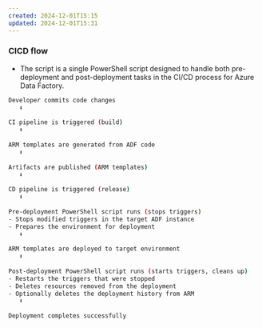 ```yaml
---
created: 2024-12-01T15:15
updated: 2024-12-01T15:31
---
```


### CICD flow
- The script is a single PowerShell script designed to handle both pre-deployment and post-deployment tasks in the CI/CD process for Azure Data Factory.
```bash
Developer commits code changes
   ⬇️
   
CI pipeline is triggered (build)
   ⬇️
   
ARM templates are generated from ADF code
   ⬇️
   
Artifacts are published (ARM templates)
   ⬇️
   
CD pipeline is triggered (release)
   ⬇️
   
Pre-deployment PowerShell script runs (stops triggers)
- Stops modified triggers in the target ADF instance 
- Prepares the environment for deployment
   ⬇️
   
ARM templates are deployed to target environment
   ⬇️
   
Post-deployment PowerShell script runs (starts triggers, cleans up)
- Restarts the triggers that were stopped
- Deletes resources removed from the deployment
- Optionally deletes the deployment history from ARM
   ⬇️
   
Deployment completes successfully
```